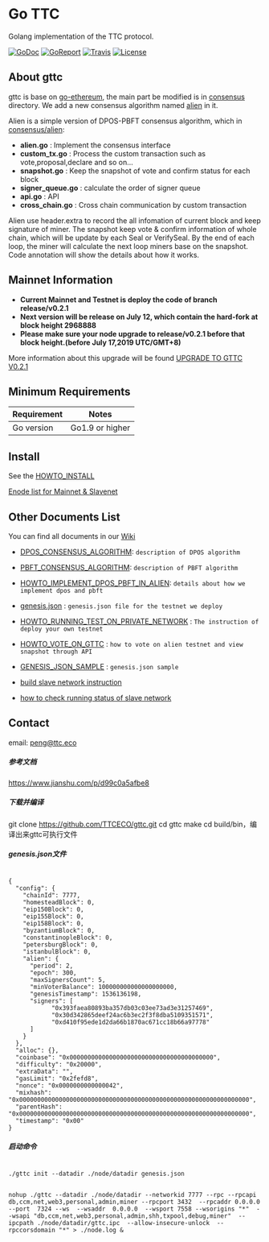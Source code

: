 # Go TTC

Golang implementation of the TTC protocol.

[![GoDoc](https://img.shields.io/badge/godoc-reference-blue.svg)](https://godoc.org/github.com/TTCECO/gttc)
[![GoReport](https://goreportcard.com/badge/github.com/TTCECO/gttc)](https://goreportcard.com/report/github.com/TTCECO/gttc)
[![Travis](https://travis-ci.org/TTCECO/gttc.svg?branch=master)](https://travis-ci.org/TTCECO/gttc)
[![License](https://img.shields.io/badge/license-GPL%20v3-blue.svg)](LICENSE)
## About gttc

gttc is base on [go-ethereum](https://github.com/ethereum/go-ethereum), the main part be modified is in [consensus](consensus/) directory. We add a new consensus algorithm named [alien](consensus/alien/) in it.

Alien is a simple version of DPOS-PBFT consensus algorithm, which in [consensus/alien](consensus/alien/):

* **alien.go**          : Implement the consensus interface
* **custom_tx.go**      : Process the custom transaction such as vote,proposal,declare and so on...
* **snapshot.go**       : Keep the snapshot of vote and confirm status for each block
* **signer_queue.go**   : calculate the order of signer queue
* **api.go**            : API
* **cross_chain.go**    : Cross chain communication by custom transaction

Alien use header.extra to record the all infomation of current block and keep signature of miner. The snapshot keep vote & confirm information of whole chain, which will be update by each Seal or VerifySeal. By the end of each loop, the miner will calculate the next loop miners base on the snapshot. Code annotation will show the details about how it works.

## Mainnet Information
* **Current Mainnet and Testnet is deploy the code of branch release/v0.2.1**
* **Next version will be release on July 12, which contain the hard-fork at block height 2968888**
* **Please make sure your node upgrade to release/v0.2.1 before that block height.(before July 17,2019 UTC/GMT+8)**

More information about this upgrade will be found [UPGRADE TO GTTC V0.2.1](https://github.com/TTCECO/gttc/wiki/UPGRADE-TO-GTTC-V0.2.1)

## Minimum Requirements

Requirement|Notes
---|---
Go version | Go1.9 or higher

## Install

See the [HOWTO_INSTALL](https://github.com/TTCECO/gttc/wiki/Building-GTTC)

[Enode list for Mainnet & Slavenet](https://github.com/TTCECO/gttc/wiki/Public-Enode-address)

## Other Documents List

You can find all documents in our [Wiki](https://github.com/TTCECO/gttc/wiki/)

* [DPOS_CONSENSUS_ALGORITHM](https://github.com/TTCECO/gttc/wiki/DPOS_CONSENSUS_ALGORITHM): `description of DPOS algorithm`
* [PBFT_CONSENSUS_ALGORITHM](https://github.com/TTCECO/gttc/wiki/PBFT_CONSENSUS_ALGORITHM): `description of PBFT algorithm`
* [HOWTO_IMPLEMENT_DPOS_PBFT_IN_ALIEN](https://github.com/TTCECO/gttc/wiki/HOWTO_IMPLEMENT_DPOS_PBFT_IN_ALIEN): `details about how we implement dpos and pbft`
* [genesis.json](https://github.com/TTCECO/gttc/wiki/genesis.json)  : `genesis.json file for the testnet we deploy`
* [HOWTO_RUNNING_TEST_ON_PRIVATE_NETWORK](https://github.com/TTCECO/gttc/wiki/HOWTO_RUNNING_TEST_ON_PRIVATE_NETWORK) : `The instruction of deploy your own testnet`
* [HOWTO_VOTE_ON_GTTC](https://github.com/TTCECO/gttc/wiki//HOWTO_VOTE_ON_GTTC)  : `how to vote on alien testnet and view snapshot through API`
* [GENESIS_JSON_SAMPLE](https://github.com/TTCECO/gttc/wiki/GENESIS_JSON_SAMPLE) : `genesis.json sample`

* [build slave network instruction](https://github.com/TTCECO/gttc/wiki/build-slave-network-instruction)
* [how to check running status of slave network](https://github.com/TTCECO/gttc/wiki/how-to-check-running-status-of-slave-network)

## Contact

email: peng@ttc.eco



##### 参考文档
https://www.jianshu.com/p/d99c0a5afbe8

##### 下载并编译
git clone https://github.com/TTCECO/gttc.git
cd gttc
make 
cd build/bin，编译出来gttc可执行文件

##### genesis.json文件
```

{
  "config": {
    "chainId": 7777,
    "homesteadBlock": 0,
    "eip150Block": 0,
    "eip155Block": 0,
    "eip158Block": 0,
    "byzantiumBlock": 0,
    "constantinopleBlock": 0,
    "petersburgBlock": 0,
    "istanbulBlock": 0,
    "alien": {
      "period": 2,
      "epoch": 300,
      "maxSignersCount": 5,
      "minVoterBalance": 100000000000000000000,
      "genesisTimestamp": 1536136198,
      "signers": [
            "0x393faea80893ba357db03c03ee73ad3e31257469",
            "0x30d342865deef24ac6b3ec2f3f8dba5109351571",
            "0xd410f95ede1d2da66b1870ac671cc18b66a97778"
      ]
    }
  },
  "alloc": {},
  "coinbase": "0x0000000000000000000000000000000000000000",
  "difficulty": "0x20000",
  "extraData": "",
  "gasLimit": "0x2fefd8",
  "nonce": "0x0000000000000042",
  "mixhash": "0x0000000000000000000000000000000000000000000000000000000000000000",
  "parentHash": "0x0000000000000000000000000000000000000000000000000000000000000000",
  "timestamp": "0x00"
}

```

##### 启动命令

```

./gttc init --datadir ./node/datadir genesis.json 


nohup ./gttc --datadir ./node/datadir --networkid 7777 --rpc --rpcapi db,ccm,net,web3,personal,admin,miner --rpcport 3432  --rpcaddr 0.0.0.0  --port  7324 --ws  --wsaddr  0.0.0.0  --wsport 7558 --wsorigins "*"  --wsapi "db,ccm,net,web3,personal,admin,shh,txpool,debug,miner"  --ipcpath ./node/datadir/gttc.ipc  --allow-insecure-unlock  --rpccorsdomain "*" > ./node.log &

```
